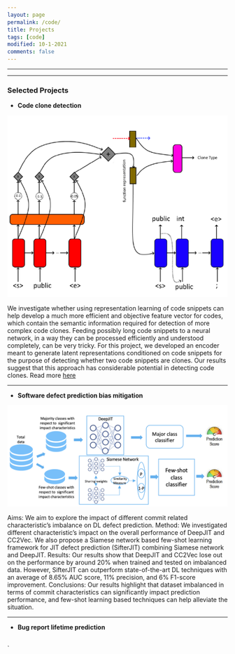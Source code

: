 ```yaml
---
layout: page
permalink: /code/
title: Projects
tags: [code]
modified: 10-1-2021
comments: false
---
```

________
_______

### Selected Projects

* **Code clone detection** 

![code_clone](code_clone.png "Code Clone")

We investigate whether using representation learning of code snippets can help develop a much more efficient and objective feature vector for codes, which contain the semantic information required for detection of more complex code clones. Feeding possibly long code snippets to a neural network, in a way they can be processed efficiently and understood completely, can be very tricky. For this project, we developed an encoder meant to generate latent representations conditioned on code snippets for the purpose of detecting whether two code snippets are clones. Our results suggest that this approach has considerable potential in detecting code clones.
Read more [here](./files/CS295_Project.pdf)
<br>

---
* **Software defect prediction bias mitigation** 

![defect prediction bias](schema.png "defect prediction bias")

Aims: We aim to explore the impact of different commit related characteristic’s imbalance on DL defect prediction. Method: We investigated different characteristic’s impact on the overall performance of DeepJIT and CC2Vec. We also propose a Siamese network based few-shot learning framework for JIT defect prediction (SifterJIT) combining Siamese network and DeepJIT. Results: Our results show that DeepJIT and CC2Vec lose out on the performance by around 20% when trained and tested on imbalanced data. However, SifterJIT can outperform state-of-the-art DL techniques with an average of 8.65% AUC score, 11% precision, and 6% F1-score improvement. Conclusions: Our results highlight that dataset imbalanced in terms of commit characteristics can significantly impact prediction performance, and few-shot learning based techniques can help alleviate the situation. 
<br>

---

* **Bug report lifetime prediction** 

<br>
`
